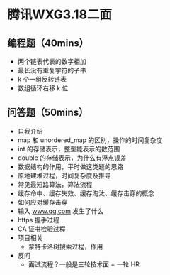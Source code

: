 # 腾讯WXG3.18二面

## 编程题（40mins）

- 两个链表代表的数字相加
- 最长没有重复字符的子串
- k 个一组反转链表
- 数组循环右移 k 位

## 问答题（50mins）

- 自我介绍
- map 和 unordered_map 的区别，操作的时间复杂度
- int 的存储表示，整型能表示的数范围
- double 的存储表示，为什么有浮点误差
- 数据结构的作用，平时做这类题的思路
- 原地建堆过程，时间复杂度及推导
- 常见最短路算法，算法流程
- 缓存命中、缓存失效、缓存淘汰、缓存击穿的概念
- 如何应对缓存击穿
- 输入 www.qq.com 发生了什么
- https 握手过程
- CA 证书检验过程
- 项目相关
  - 蒙特卡洛树搜索过程，作用
- 反问
  - 面试流程？一般是三轮技术面 + 一轮 HR 